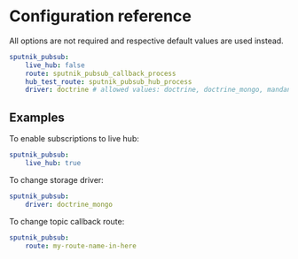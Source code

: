 # Configuration reference

All options are not required and respective default values are used instead.

```yaml
sputnik_pubsub:
    live_hub: false
    route: sputnik_pubsub_callback_process
    hub_test_route: sputnik_pubsub_hub_process
    driver: doctrine # allowed values: doctrine, doctrine_mongo, mandango
```

## Examples

To enable subscriptions to live hub:

```yaml
sputnik_pubsub:
    live_hub: true
```
        
To change storage driver:

```yaml
sputnik_pubsub:
    driver: doctrine_mongo
```
        
To change topic callback route:

```yaml
sputnik_pubsub:
    route: my-route-name-in-here
```
